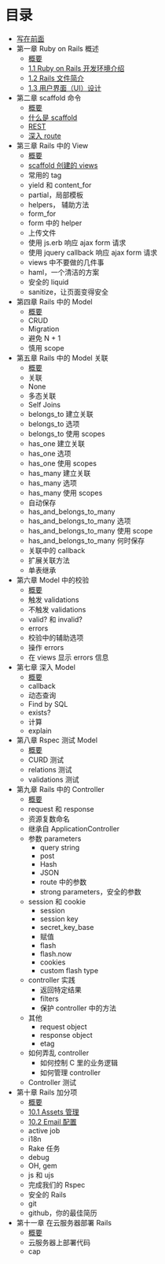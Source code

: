 # 目录

* [写在前面](README.md)
* 第一章 Ruby on Rails 概述
   * [概要](Chapter_1/summary.md)
   * [1.1 Ruby on Rails 开发环境介绍](Chapter_1/1.1.md)
   * [1.2 Rails 文件简介](Chapter_1/1.2.md)
   * [1.3 用户界面（UI）设计](Chapter_1/1.3.md)
* 第二章 scaffold 命令
   * [概要](Chapter_2/summary.md)
   * [什么是 scaffold](Chapter_2/2.1.md)
   * [REST](Chapter_2/2.2.md)
   * [深入 route](Chapter_2/2.3.md)
* 第三章 Rails 中的 View
   * [概要](Chapter_3/summary.md)
   * [scaffold 创建的 views](Chapter_3/3.1.md)
   * 常用的 tag
   * yield 和 content_for
   * partial，局部模板
   * helpers， 辅助方法
   * form_for
   * form 中的 helper
   * 上传文件
   * 使用 js.erb 响应 ajax form 请求
   * 使用 jquery callback 响应 ajax form 请求
   * views 中不要做的几件事
   * haml，一个清洁的方案
   * 安全的 liquid
   * sanitize，让页面变得安全
* 第四章 Rails 中的 Model
   * [概要](Chapter_4/summary.md)
   * CRUD
   * Migration
   * 避免 N + 1
   * 慎用 scope
* 第五章 Rails 中的 Model 关联
   * [概要](Chapter_5/summary.md)
   * 关联
   * None
   * 多态关联
   * Self Joins
   * belongs_to 建立关联
   * belongs_to 选项
   * belongs_to 使用 scopes
   * has_one 建立关联
   * has_one 选项
   * has_one 使用 scopes
   * has_many 建立关联
   * has_many 选项
   * has_many 使用 scopes
   * 自动保存
   * has_and_belongs_to_many
   * has_and_belongs_to_many 选项
   * has_and_belongs_to_many 使用 scope
   * has_and_belongs_to_many 何时保存
   * 关联中的 callback
   * 扩展关联方法
   * 单表继承
* 第六章 Model 中的校验
   * [概要](Chapter_6/summary.md)
   * 触发 validations
   * 不触发 validations
   * valid? 和 invalid?
   * errors
   * 校验中的辅助选项
   * 操作 errors
   * 在 views 显示 errors 信息
* 第七章 深入 Model
   * [概要](Chapter_7/summary.md)
   * callback
   * 动态查询
   * Find by SQL
   * exists?
   * 计算
   * explain
* 第八章 Rspec 测试 Model
   * [概要](Chapter_8/summary.md)
   * CURD 测试
   * relations 测试
   * validations 测试
* 第九章 Rails 中的 Controller
   * [概要](Chapter_9/summary.md)
   * request 和 response
   * 资源复数命名
   * 继承自 ApplicationController
   * 参数 parameters
       * query string
       * post
       * Hash
       * JSON
       * route 中的参数
       * strong parameters，安全的参数
   * session 和 cookie
       * session
       * session key
       * secret_key_base
       * 赋值
       * flash
       * flash.now
       * cookies
       * custom flash type
   * controller 实践
       * 返回特定结果
       * filters
       * 保护 controller 中的方法
   * 其他
       * request object
       * response object
       * etag
   * 如何弄乱 controller
       * 如何控制 C 里的业务逻辑
       * 如何管理 controller
   * Controller 测试
* 第十章 Rails 加分项
   * [概要](Chapter_10/summary.md)
   * [10.1 Assets 管理](Chapter_10/10.1.md)
   * [10.2 Email 配置](Chapter_10/10.2.md)
   * active job
   * i18n
   * Rake 任务
   * debug
   * OH, gem
   * js 和 ujs
   * 完成我们的 Rspec
   * 安全的 Rails
   * git
   * github，你的最佳简历
* 第十一章 在云服务器部署 Rails
   * [概要](Chapter_11/summary.md)
   * 云服务器上部署代码
   * cap

